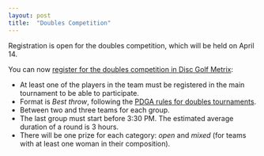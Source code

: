 ```yaml
---
layout: post
title:  "Doubles Competition"
---
```


Registration is open for the doubles competition, which will be held on April 14.

<!-- more -->

You can now [register for the doubles competition in Disc Golf Metrix](https://discgolfmetrix.com/2042930):

  * At least one of the players in the team must be registered in the main tournament to be able to participate.
  * Format is *Best throw*, following the [PDGA rules for doubles tournaments](https://www.pdga.com/rules/official-rules-disc-golf/appendix-b).
  * Between two and three teams for each group.
  * The last group must start before 3:30 PM. The estimated average duration of a round is 3 hours.
  * There will be one prize for each category: *open* and *mixed* (for teams with at least one woman in their composition).
